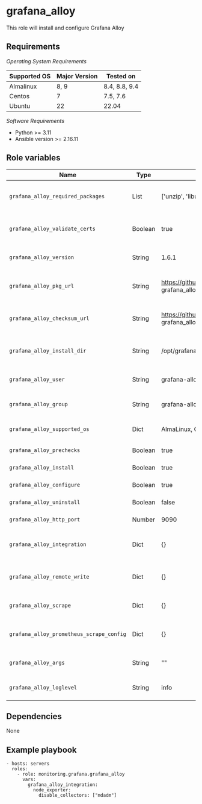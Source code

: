 # grafana_alloy

This role will install and configure Grafana Alloy

## Requirements

*Operating System Requirements*

| Supported OS | Major Version | Tested on |
| ------------ | ------------- | --------- |
| Almalinux    | 8, 9          | 8.4, 8.8, 9.4 |
| Centos       | 7             | 7.5, 7.6  |
| Ubuntu       | 22            | 22.04     |

*Software Requirements*

- Python >= 3.11
- Ansible version >= 2.16.11

## Role variables

| Name                                     | Type    | Default values                                                                                        | Description                                      |
|------------------------------------------|---------|-------------------------------------------------------------------------------------------------------|--------------------------------------------------|
| `grafana_alloy_required_packages`        | List    | ['unzip', 'libuser']                                                                                  | List of required packages to be installed        |
| `grafana_alloy_validate_certs`           | Boolean | true                                                                                                  | If false, SSL certificates will not be validated |
| `grafana_alloy_version`                  | String  | 1.6.1                                                                                                 | Version of Grafana Alloy to install              |
| `grafana_alloy_pkg_url`                  | String  | https://github.com/grafana/alloy/releases/download/v{{ grafana_alloy_version }}/alloy-linux-amd64.zip | URL to download Grafana Alloy pkg                |
| `grafana_alloy_checksum_url`             | String  | https://github.com/grafana/alloy/releases/download/v{{ grafana_alloy_version }}/SHA256SUMS            | URL to download SHA256SUMS file                  |
| `grafana_alloy_install_dir`              | String  | /opt/grafana/alloy                                                                                    | Path for Grafana Alloy files and directories     |
| `grafana_alloy_user`                     | String  | grafana-alloy                                                                                         | User to run Grafana Alloy service                |
| `grafana_alloy_group`                    | String  | grafana-alloy                                                                                         | Group to run Grafana Alloy service               |
| `grafana_alloy_supported_os`             | Dict    | AlmaLinux, CentOS, Ubuntu versions                                                                    | Supported operating systems                      |
| `grafana_alloy_prechecks`                | Boolean | true                                                                                                  | Perform prechecks                                |
| `grafana_alloy_install`                  | Boolean | true                                                                                                  | Perform installation                             |
| `grafana_alloy_configure`                | Boolean | true                                                                                                  | Perform configuration                            |
| `grafana_alloy_uninstall`                | Boolean | false                                                                                                 | Perform uninstallation                           |
| `grafana_alloy_http_port`                | Number  | 9090                                                                                                  | HTTP server listen port                          |
| `grafana_alloy_integration`              | Dict    | {}                                                                                                    | Configurations for Grafana Alloy integrations    |
| `grafana_alloy_remote_write`             | Dict    | {}                                                                                                    | Configurations for Grafana Alloy remote write    |
| `grafana_alloy_scrape`                   | Dict    | {}                                                                                                    | Configurations for Grafana Alloy scraping        |
| `grafana_alloy_prometheus_scrape_config` | Dict    | {}                                                                                                    | Prometheus scrape config for Grafana Alloy       |
| `grafana_alloy_args`                     | String  | ""                                                                                                    | Extra arguments for Grafana Alloy                |
| `grafana_alloy_loglevel`                 | String  | info                                                                                                  | Log level for Grafana Alloy service              |

## Dependencies

None

## Example playbook

```
- hosts: servers
  roles:
    - role: monitoring.grafana.grafana_alloy
      vars:
        grafana_alloy_integration:
          node_exporter:
            disable_collectors: ["mdadm"]
```
